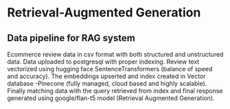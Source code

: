 # Retrieval-Augmented Generation

## Data pipeline for RAG system

Ecommerce review data in csv format with both structured and unstructured data.
Data uploaded to postgresql with proper indexing.
Review text vectorized using hugging face SentenceTransformers (balance of speed and accuracy).
The embeddings upserted and index created in Vector database -Pinecone  (fully managed, cloud based and highly scalable).
Finally matching data with the query retrieved from index and final response generated using google/flan-t5 model (Retrieval Augmented Generation).
